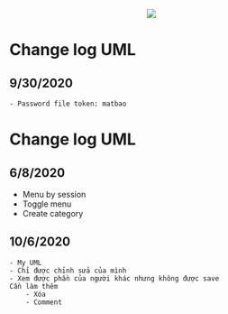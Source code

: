<p align="center"><img src="https://laravel.com/assets/img/components/logo-laravel.svg"></p>

# Change log UML 
## 9/30/2020
    - Password file token: matbao

# Change log UML 
## 6/8/2020
- Menu by session
- Toggle menu
- Create category

## 10/6/2020
    - My UML
    - Chỉ được chỉnh sửa của mình
    - Xem được phần của người khác nhưng không được save
    Cần làm thêm
        - Xóa
        - Comment
